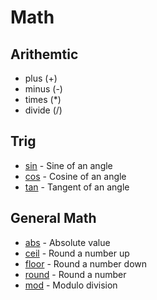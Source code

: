 # Math

## Arithemtic

- plus (+)
- minus (-)
- times (*)
- divide (/)

## Trig

- [sin](sin.md) - Sine of an angle 
- [cos](cos.md) - Cosine of an angle 
- [tan](tan.md) - Tangent of an angle 

## General Math

- [abs](abs.md) - Absolute value
- [ceil](ceil.md) - Round a number up 
- [floor](floor.md) - Round a number down
- [round](round.md) - Round a number
- [mod](mod.md) - Modulo division
